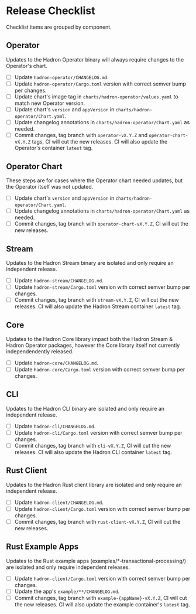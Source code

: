 Release Checklist
=================
Checklist items are grouped by component.

## Operator
Updates to the Hadron Operator binary will always require changes to the Operator's chart.

- [ ] Update `hadron-operator/CHANGELOG.md`.
- [ ] Update `hadron-operator/Cargo.toml` version with correct semver bump per changes.
- [ ] Update chart's image tag in `charts/hadron-operator/values.yaml` to match new Operator version.
- [ ] Update chart's `version` and `appVersion` in `charts/hadron-operator/Chart.yaml`.
- [ ] Update changelog annotations in `charts/hadron-operator/Chart.yaml` as needed.
- [ ] Commit changes, tag branch with `operator-vX.Y.Z` and `operator-chart-vX.Y.Z` tags, CI will cut the new releases. CI will also update the Operator's container `latest` tag.

## Operator Chart
These steps are for cases where the Operator chart needed updates, but the Operator itself was not updated.

- [ ] Update chart's `version` and `appVersion` in `charts/hadron-operator/Chart.yaml`.
- [ ] Update changelog annotations in `charts/hadron-operator/Chart.yaml` as needed.
- [ ] Commit changes, tag branch with `operator-chart-vX.Y.Z`, CI will cut the new releases.

## Stream
Updates to the Hadron Stream binary are isolated and only require an independent release.

- [ ] Update `hadron-stream/CHANGELOG.md`.
- [ ] Update `hadron-stream/Cargo.toml` version with correct semver bump per changes.
- [ ] Commit changes, tag branch with `stream-vX.Y.Z`, CI will cut the new releases. CI will also update the Hadron Stream container `latest` tag.

## Core
Updates to the Hadron Core library impact both the Hadron Stream & Hadron Operator packages, however the Core library itself not currently independendently released.

- [ ] Update `hadron-core/CHANGELOG.md`.
- [ ] Update `hadron-core/Cargo.toml` version with correct semver bump per changes.

## CLI
Updates to the Hadron CLI binary are isolated and only require an independent release.

- [ ] Update `hadron-cli/CHANGELOG.md`.
- [ ] Update `hadron-cli/Cargo.toml` version with correct semver bump per changes.
- [ ] Commit changes, tag branch with `cli-vX.Y.Z`, CI will cut the new releases. CI will also update the Hadron CLI container `latest` tag.

## Rust Client
Updates to the Hadron Rust client library are isolated and only require an independent release.

- [ ] Update `hadron-client/CHANGELOG.md`.
- [ ] Update `hadron-client/Cargo.toml` version with correct semver bump per changes.
- [ ] Commit changes, tag branch with `rust-client-vX.Y.Z`, CI will cut the new releases.

## Rust Example Apps
Updates to the Rust example apps (examples/*-transactional-processing/) are isolated and only require independent releases.

- [ ] Update `hadron-client/Cargo.toml` version with correct semver bump per changes.
- [ ] Update the app's `example/**/CHANGELOG.md`.
- [ ] Commit changes, tag branch with `example-{appName}-vX.Y.Z`, CI will cut the new releases. CI will also update the example container's `latest` tag.
